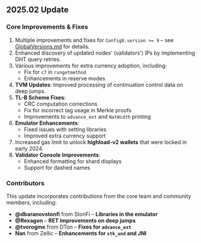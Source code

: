 ## 2025.02 Update

### Core Improvements & Fixes
1. Multiple improvements and fixes for `Config8.version >= 9` – see [GlobalVersions.md](./doc/GlobalVersions.md) for details.
2. Enhanced discovery of updated nodes' (validators') IPs by implementing DHT query retries.
3. Various improvements for extra currency adoption, including:
   - Fix for `c7` in `rungetmethod`
   - Enhancements in reserve modes
4. **TVM Updates**: Improved processing of continuation control data on deep jumps.
5. **TL-B Scheme Fixes**:
   - CRC computation corrections
   - Fix for incorrect tag usage in Merkle proofs
   - Improvements to `advance_ext` and `NatWidth` printing
6. **Emulator Enhancements**:
   - Fixed issues with setting libraries
   - Improved extra currency support
7. Increased gas limit to unlock **highload-v2 wallets** that were locked in early 2024.
8. **Validator Console Improvements**:
   - Enhanced formatting for shard displays
   - Support for dashed names

### Contributors
This update incorporates contributions from the core team and community members, including:
- **@dbaranovstonfi** from StonFi – **Libraries in the emulator**
- **@Rexagon** – **RET improvements on deep jumps**
- **@tvorogme** from DTon – **Fixes for `advance_ext`**
- **Nan** from Zellic – **Enhancements for `stk_und` and JNI**
